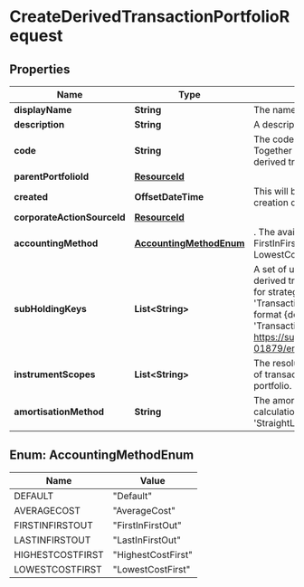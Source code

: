 

# CreateDerivedTransactionPortfolioRequest


## Properties

Name | Type | Description | Notes
------------ | ------------- | ------------- | -------------
**displayName** | **String** | The name of the derived transaction portfolio. | 
**description** | **String** | A description for the derived transaction portfolio. |  [optional]
**code** | **String** | The code of the derived transaction portfolio. Together with the scope this uniquely identifies the derived transaction portfolio. | 
**parentPortfolioId** | [**ResourceId**](ResourceId.md) |  | 
**created** | **OffsetDateTime** | This will be auto-populated to be the parent portfolio creation date. |  [optional]
**corporateActionSourceId** | [**ResourceId**](ResourceId.md) |  |  [optional]
**accountingMethod** | [**AccountingMethodEnum**](#AccountingMethodEnum) | . The available values are: Default, AverageCost, FirstInFirstOut, LastInFirstOut, HighestCostFirst, LowestCostFirst |  [optional]
**subHoldingKeys** | **List&lt;String&gt;** | A set of unique transaction properties to group the derived transaction portfolio&#39;s holdings by, perhaps for strategy tagging. Each property must be from the &#39;Transaction&#39; domain and identified by a key in the format {domain}/{scope}/{code}, for example &#39;Transaction/strategies/quantsignal&#39;. See https://support.lusid.com/knowledgebase/article/KA-01879/en-us for more information. |  [optional]
**instrumentScopes** | **List&lt;String&gt;** | The resolution strategy used to resolve instruments of transactions/holdings upserted to this derived portfolio. |  [optional]
**amortisationMethod** | **String** | The amortisation method the portfolio is using in the calculation. This can be &#39;NoAmortisation&#39;, &#39;StraightLine&#39; or &#39;EffectiveYield&#39;. |  [optional]



## Enum: AccountingMethodEnum

Name | Value
---- | -----
DEFAULT | &quot;Default&quot;
AVERAGECOST | &quot;AverageCost&quot;
FIRSTINFIRSTOUT | &quot;FirstInFirstOut&quot;
LASTINFIRSTOUT | &quot;LastInFirstOut&quot;
HIGHESTCOSTFIRST | &quot;HighestCostFirst&quot;
LOWESTCOSTFIRST | &quot;LowestCostFirst&quot;



